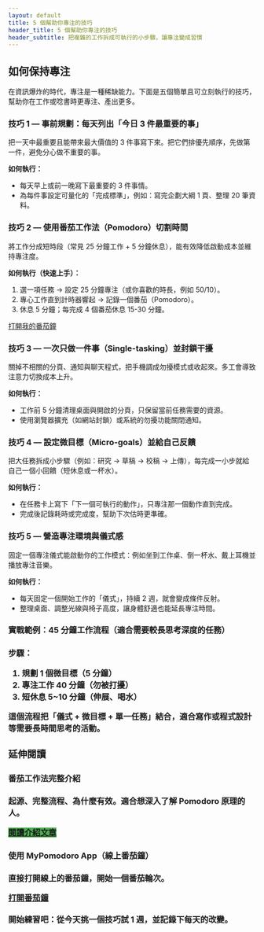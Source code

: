 ```yaml
---
layout: default
title: 5 個幫助你專注的技巧
header_title: 5 個幫助你專注的技巧
header_subtitle: 把複雜的工作拆成可執行的小步驟，讓專注變成習慣
---
```


<article>
  <h2>如何保持專注</h2>
  <p>在資訊爆炸的時代，專注是一種稀缺能力。下面是五個簡單且可立刻執行的技巧，幫助你在工作或唸書時更專注、產出更多。</p>

 <div class="tip">
  <h3>技巧 1 — 事前規劃：每天列出「今日 3 件最重要的事」</h3>
  <p>把一天中最重要且能帶來最大價值的 3 件事寫下來。把它們排優先順序，先做第一件，避免分心做不重要的事。</p>
  <p><strong>如何執行：</strong></p>
  <ul>
    <li>每天早上或前一晚寫下最重要的 3 件事情。</li>
    <li>為每件事設定可量化的「完成標準」，例如：寫完企劃大綱 1 頁、整理 20 筆資料。</li>
  </ul>
</div>

<div class="tip">
  <h3>技巧 2 — 使用番茄工作法（Pomodoro）切割時間</h3>
  <p>將工作分成短時段（常見 25 分鐘工作 + 5 分鐘休息），能有效降低啟動成本並維持專注度。</p>
  <p><strong>如何執行（快速上手）：</strong></p>
  <ol>
    <li>選一項任務 → 設定 25 分鐘專注（或你喜歡的時長，例如 50/10）。</li>
    <li>專心工作直到計時器響起 → 記錄一個番茄（Pomodoro）。</li>
    <li>休息 5 分鐘；每完成 4 個番茄休息 15-30 分鐘。</li>
  </ol>
  <a class="cta" href="https://inhening31-create.github.io/inhening/pomodpro.html" target="_blank" rel="noopener">
    打開我的番茄鐘
  </a>
</div>

<div class="tip">
  <h3>技巧 3 — 一次只做一件事（Single-tasking）並封鎖干擾</h3>
  <p>關掉不相關的分頁、通知與聊天程式，把手機調成勿擾模式或收起來。多工會導致注意力切換成本上升。</p>
  <p><strong>如何執行：</strong></p>
  <ul>
    <li>工作前 5 分鐘清理桌面與開啟的分頁，只保留當前任務需要的資源。</li>
    <li>使用瀏覽器擴充（如網站封鎖）或系統的勿擾功能關閉通知。</li>
  </ul>
</div>

<div class="tip">
  <h3>技巧 4 — 設定微目標（Micro-goals）並給自己反饋</h3>
  <p>把大任務拆成小步驟（例如：研究 → 草稿 → 校稿 → 上傳），每完成一小步就給自己一個小回饋（短休息或一杯水）。</p>
  <p><strong>如何執行：</strong></p>
  <ul>
    <li>在任務卡上寫下「下一個可執行的動作」，只專注那一個動作直到完成。</li>
    <li>完成後記錄耗時或完成度，幫助下次估時更準確。</li>
  </ul>
</div>

<div class="tip">
  <h3>技巧 5 — 營造專注環境與儀式感</h3>
  <p>固定一個專注儀式能啟動你的工作模式：例如坐到工作桌、倒一杯水、戴上耳機並播放專注音樂。</p>
  <p><strong>如何執行：</strong></p>
  <ul>
    <li>每天固定一個開始工作的「儀式」，持續 2 週，就會變成條件反射。</li>
    <li>整理桌面、調整光線與椅子高度，讓身體舒適也能延長專注時間。</li>
  </ul>
</div>

<h3>實戰範例：45 分鐘工作流程（適合需要較長思考深度的任務）<h3>
<p>步驟：</p>
<ol>
  <li>規劃 1 個微目標（5 分鐘）</li>
  <li>專注工作 40 分鐘（勿被打擾）</li>
  <li>短休息 5~10 分鐘（伸展、喝水）</li>
</ol>
<p>這個流程把「儀式 + 微目標 + 單一任務」結合，適合寫作或程式設計等需要長時間思考的活動。</p>

<div class="reading-section">

  <h3>延伸閱讀</h3>
  <div class="links">
    <div class="link-card">
      <h4>番茄工作法完整介紹</h4>
      <p>起源、完整流程、為什麼有效。適合想深入了解 Pomodoro 原理的人。</p>
      <a href="https://inhening31-create.github.io/inhening/pomodpro-blog.html" class="cta" style="background:#4caf50">閱讀介紹文章</a>
    </div>
    <div class="link-card">
      <h4>使用 MyPomodoro App（線上番茄鐘）</h4>
      <p>直接打開線上的番茄鐘，開始一個番茄輪次。</p>
      <a href="https://inhening31-create.github.io/inhening/pomodpro.html" target="_blank" rel="noopener" class="cta">打開番茄鐘</a>
    </div>
  </div>

</div>

<p style="margin-top:20px;">
  <strong>開始練習吧：</strong>從今天挑一個技巧試 1 週，並記錄下每天的改變。
</p>
